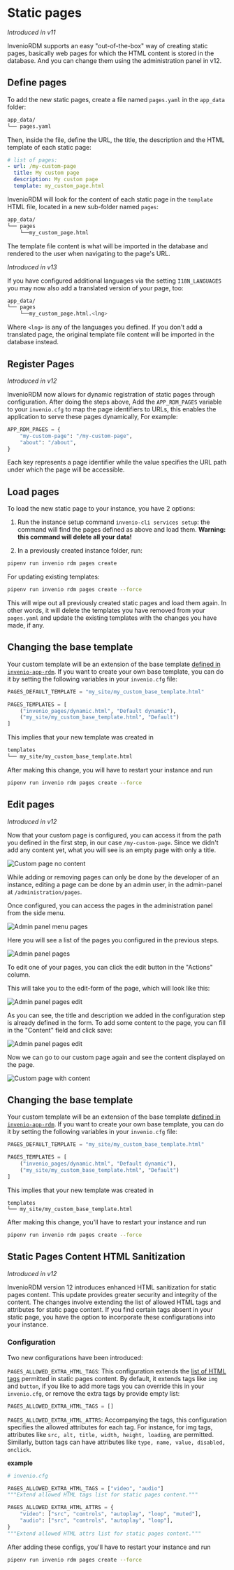 # Static pages

_Introduced in v11_

InvenioRDM supports an easy "out-of-the-box" way of creating static pages, basically web pages for which the HTML content is stored in the database.
And you can change them using the administration panel in v12.

## Define pages

To add the new static pages, create a file named `pages.yaml` in the `app_data` folder:

```bash
app_data/
└── pages.yaml
```

Then, inside the file, define the URL, the title, the description and the HTML template of each static page:

```yaml
# list of pages:
- url: /my-custom-page
  title: My custom page
  description: My custom page
  template: my_custom_page.html
```

InvenioRDM will look for the content of each static page in the `template` HTML file, located in a new sub-folder named `pages`:

```bash
app_data/
└── pages
    └──my_custom_page.html
```

The template file content is what will be imported in the database and rendered to the user when navigating to the page's URL.

_Introduced in v13_

If you have configured additional languages via the setting `I18N_LANGUAGES` you may now also add a translated version of your page, too:

```bash
app_data/
└── pages
    └──my_custom_page.html.<lng>
```

Where `<lng>` is any of the languages you defined. If you don't add a translated page, the original template file content will be imported in the database instead.

## Register Pages

_Introduced in v12_

InvenioRDM now allows for dynamic registration of static pages through configuration. After doing the steps above, Add the `APP_RDM_PAGES` variable to your `invenio.cfg` to map the page identifiers to URLs, this enables the application to serve these pages dynamically, For example:

```py
APP_RDM_PAGES = {
    "my-custom-page": "/my-custom-page",
    "about": "/about",
}
```

Each key represents a page identifier while the value specifies the URL path under which the page will be accessible.

## Load pages

To load the new static page to your instance, you have 2 options:

1. Run the instance setup command `invenio-cli services setup`: the command will find the pages defined as above and load them. **Warning: this command will delete all your data!**

2. In a previously created instance folder, run:

```bash
pipenv run invenio rdm pages create
```

For updating existing templates:

```bash
pipenv run invenio rdm pages create --force
```

This will wipe out all previously created static pages and load them again. In other words, it will delete the templates you have removed from your `pages.yaml` and update the existing templates with the changes you have made, if any.

## Changing the base template

Your custom template will be an extension of the base template [defined in `invenio-app-rdm`](https://github.com/inveniosoftware/invenio-app-rdm/blob/9f1ba6a646362ff80de6b0c9cd092209e9190c44/invenio_app_rdm/theme/templates/semantic-ui/invenio_app_rdm/default_static_page.html). If you want to create your own base template, you can do it by setting the following variables in your `invenio.cfg` file:

```py
PAGES_DEFAULT_TEMPLATE = "my_site/my_custom_base_template.html"

PAGES_TEMPLATES = [
    ("invenio_pages/dynamic.html", "Default dynamic"),
    ("my_site/my_custom_base_template.html", "Default")
]
```

This implies that your new template was created in

```bash
templates
└── my_site/my_custom_base_template.html
```

After making this change, you will have to restart your instance and run

```bash
pipenv run invenio rdm pages create --force
```

## Edit pages

_Introduced in v12_

Now that your custom page is configured, you can access it from the path you defined in the first step, in our case `/my-custom-page`. Since we didn't add any content yet, what you will see is an empty page with only a title.

![Custom page no content](./imgs/custom-page_no-content.png)

While adding or removing pages can only be done by the developer of an instance, editing a page can be done by an admin user, in the admin-panel at `/administration/pages`.

Once configured, you can access the pages in the administration panel from the side menu.

![Admin panel menu pages](./imgs/admin-panel-menu_pages.png)

Here you will see a list of the pages you configured in the previous steps.

![Admin panel pages](./imgs/admin-panel_pages.png)

To edit one of your pages, you can click the edit button in the "Actions" column.

This will take you to the edit-form of the page, which will look like this:

![Admin panel pages edit](./imgs/admin-panel_pages_edit.png)

As you can see, the title and description we added in the configuration step is already defined in the form. To add some content to the page, you can fill in the "Content" field and click save:

![Admin panel pages edit](./imgs/admin-panel_pages_content.png)

Now we can go to our custom page again and see the content displayed on the page.

![Custom page with content](./imgs/custom-page_with-content.png)

## Changing the base template

Your custom template will be an extension of the base template [defined in `invenio-app-rdm`](https://github.com/inveniosoftware/invenio-app-rdm/blob/9f1ba6a646362ff80de6b0c9cd092209e9190c44/invenio_app_rdm/theme/templates/semantic-ui/invenio_app_rdm/default_static_page.html). If you want to create your own base template, you can do it by setting the following variables in your `invenio.cfg` file:

```py
PAGES_DEFAULT_TEMPLATE = "my_site/my_custom_base_template.html"

PAGES_TEMPLATES = [
    ("invenio_pages/dynamic.html", "Default dynamic"),
    ("my_site/my_custom_base_template.html", "Default")
]
```

This implies that your new template was created in

```
templates
└── my_site/my_custom_base_template.html
```

After making this change, you'll have to restart your instance and run

```bash
pipenv run invenio rdm pages create --force
```

## Static Pages Content HTML Sanitization

_Introduced in v12_

InvenioRDM version 12 introduces enhanced HTML sanitization for static pages content. This update provides greater security and integrity of the content.
The changes involve extending the list of allowed HTML tags and attributes for static page content.
If you find certain tags absent in your static page, you have the option to incorporate these configurations into your instance.

### Configuration

Two new configurations have been introduced:

`PAGES_ALLOWED_EXTRA_HTML_TAGS`: This configuration extends the [list of HTML tags](https://github.com/inveniosoftware/invenio-config/blob/2a52eafe3c44bc162538d2f65817332cfadfa168/invenio_config/default.py#L16) permitted in static pages content. By default, it extends tags like `img` and `button`, if you like to add more tags you can override this in your `invenio.cfg`, or remove the extra tags by provide empty list:

```python
PAGES_ALLOWED_EXTRA_HTML_TAGS = []
```

`PAGES_ALLOWED_EXTRA_HTML_ATTRS`: Accompanying the tags, this configuration specifies the allowed attributes for each tag. For instance, for img tags, attributes like `src, alt, title, width, height, loading`, are permitted. Similarly, button tags can have attributes like `type, name, value, disabled, onclick`.

**example**

```python
# invenio.cfg

PAGES_ALLOWED_EXTRA_HTML_TAGS = ["video", "audio"]
"""Extend allowed HTML tags list for static pages content."""

PAGES_ALLOWED_EXTRA_HTML_ATTRS = {
    "video": ["src", "controls", "autoplay", "loop", "muted"],
    "audio": ["src", "controls", "autoplay", "loop"],
}
"""Extend allowed HTML attrs list for static pages content."""

```

After adding these configs, you'll have to restart your instance and run

```bash
pipenv run invenio rdm pages create --force
```
